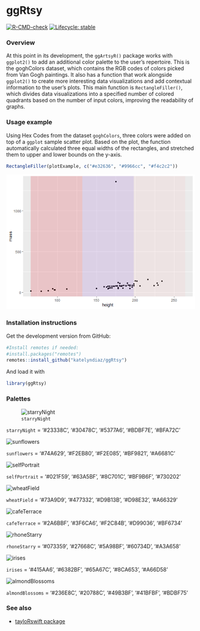 
<!-- README.md is generated from README.Rmd. Please edit that file -->

# ggRtsy

<!-- badges: start -->

[![R-CMD-check](https://github.com/katelyndiaz/ggRtsy/actions/workflows/R-CMD-check.yaml/badge.svg)](https://github.com/katelyndiaz/ggRtsy/actions/workflows/R-CMD-check.yaml)
[![Lifecycle:
stable](https://img.shields.io/badge/lifecycle-stable-brightgreen.svg)](https://www.tidyverse.org/lifecycle/#stable)
<!-- badges: end -->

### Overview

At this point in its development, the `ggArtsyR()` package works with
`ggplot2()` to add an additional color palette to the user’s repertoire.
This is the goghColors dataset, which contains the RGB codes of colors
picked from Van Gogh paintings. It also has a function that work
alongside `ggplot2()` to create more interesting data visualizations and
add contextual information to the user’s plots. This main function is
`RectangleFiller()`, which divides data visualizations into a specified
number of colored quadrants based on the number of input colors,
improving the readability of graphs.

### Usage example

Using Hex Codes from the dataset `goghColors`, three colors were added
on top of a `ggplot` sample scatter plot. Based on the plot, the
function automatically calculated three equal widths of the rectangles,
and stretched them to upper and lower bounds on the y-axis.

``` r
RectangleFiller(plotExample, c("#e32636", "#9966cc", "#f4c2c2"))
```

![](README_files/figure-gfm/unnamed-chunk-3-1.png)<!-- -->

### Installation instructions

Get the development version from GitHub:

``` r
#Install remotes if needed:
#install.packages("remotes")
remotes::install_github("katelyndiaz/ggRtsy")
```

And load it with

``` r
library(ggRtsy)
```

### Palettes

<figure>
<img src="https://uploads4.wikiart.org/00142/images/vincent-van-gogh/the-starry-night.jpg!Large.jpg" style="width:50.0%" alt="starryNight" /><figcaption aria-hidden="true"><code>starryNight</code></figcaption>
</figure>

`starryNight` = ‘#23338C’, ‘#30478C’, ‘#5377A6’, ‘#BDBF7E’, ‘#BFA72C’

![`sunflowers`](https://uploads7.wikiart.org/images/vincent-van-gogh/still-life-vase-with-fifteen-sunflowers-1888-1.jpg!Large.jpg)

`sunflowers` = ‘#74A629’, ‘#F2EB80’, ‘#F2E085’, ‘#BF9821’, ‘#A6681C’

![`selfPortrait`](https://uploads8.wikiart.org/images/vincent-van-gogh/self-portrait-1889-1.jpg!Large.jpg)

`selfPortrait` = ‘#021F59’, ‘#63A5BF’, ‘#8C701C’, ‘#BF9B6F’, ‘#730202’

![`wheatField`](https://uploads4.wikiart.org/images/vincent-van-gogh/wheat-field-with-cypresses-at-the-haude-galline-near-eygalieres-1889-2.jpg!Large.jpg)

`wheatField` = ‘#73A9D9’, ‘#477332’, ‘#D9B13B’, ‘#D98E32’, ‘#A66329’

![`cafeTerrace`](https://uploads2.wikiart.org/images/vincent-van-gogh/cafe-terrace-place-du-forum-arles-1888(1).jpg!Large.jpg)

`cafeTerrace` = ‘#2A6BBF’, ‘#3F6CA6’, ‘#F2C84B’, ‘#D99036’, ‘#BF6734’

![`rhoneStarry`](https://uploads0.wikiart.org/00175/images/vincent-van-gogh/starry-night-over-the-rhone.jpg!Large.jpg)

`rhoneStarry` = ‘#073359’, ‘#27668C’, ‘#5A98BF’, ‘#60734D’, ‘#A3A658’

![`irises`](https://uploads0.wikiart.org/00213/images/vincent-van-gogh/antique-3840759.jpg!Large.jpg)

`irises` = ‘#415AA6’, ‘#6382BF’, ‘#65A67C’, ‘#8CA653’, ‘#A66D58’

![`almondBlossoms`](https://uploads6.wikiart.org/images/vincent-van-gogh/branches-with-almond-blossom-1890(1).jpg!Large.jpg)

`almondBlossoms` = ‘#236E8C’, ‘#20788C’, ‘#49B3BF’, ‘#41BFBF’, ‘#BDBF75’

### See also

-   [tayloRswift package](https://github.com/asteves/tayloRswift)
